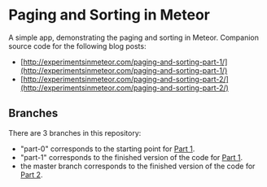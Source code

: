 # Paging and Sorting in Meteor

A simple app, demonstrating the paging and sorting in Meteor.  Companion source code for the following blog posts: 

- [http://experimentsinmeteor.com/paging-and-sorting-part-1/](http://experimentsinmeteor.com/paging-and-sorting-part-1/)
- [http://experimentsinmeteor.com/paging-and-sorting-part-2/](http://experimentsinmeteor.com/paging-and-sorting-part-2/)

## Branches

There are 3 branches in this repository:

- "part-0" corresponds to the starting point for [Part 1](http://experimentsinmeteor.com/paging-and-sorting-part-1/).
- "part-1" corresponds to the finished version of the code for [Part 1](http://experimentsinmeteor.com/paging-and-sorting-part-1/). 
- the master branch corresponds to the finished version of the code for [Part 2](http://experimentsinmeteor.com/paging-and-sorting-part-2/).